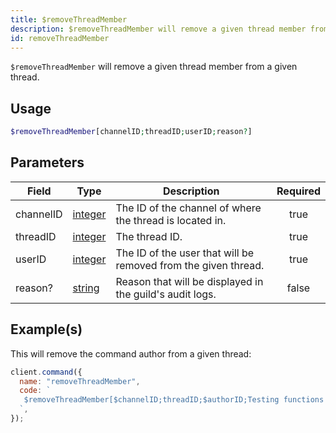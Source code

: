 ```yaml
---
title: $removeThreadMember
description: $removeThreadMember will remove a given thread member from a given thread.
id: removeThreadMember
---
```


`$removeThreadMember` will remove a given thread member from a given thread.

## Usage

```php
$removeThreadMember[channelID;threadID;userID;reason?]
```

## Parameters

| Field     | Type                                                                                                | Description                                                    | Required |
| --------- | --------------------------------------------------------------------------------------------------- | -------------------------------------------------------------- | :------: |
| channelID | [integer](https://developer.mozilla.org/en-US/docs/Web/JavaScript/Reference/Global_Objects/Integer) | The ID of the channel of where the thread is located in.       |   true   |
| threadID  | [integer](https://developer.mozilla.org/en-US/docs/Web/JavaScript/Reference/Global_Objects/Integer) | The thread ID.                                                 |   true   |
| userID    | [integer](https://developer.mozilla.org/en-US/docs/Web/JavaScript/Reference/Global_Objects/Integer) | The ID of the user that will be removed from the given thread. |   true   |
| reason?   | [string](https://developer.mozilla.org/en-US/docs/Web/JavaScript/Reference/Global_Objects/String)   | Reason that will be displayed in the guild's audit logs.       |  false   |

## Example(s)

This will remove the command author from a given thread:

```javascript
client.command({
  name: "removeThreadMember",
  code: `
   $removeThreadMember[$channelID;threadID;$authorID;Testing functions!]
  `,
});
```
